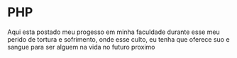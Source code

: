 # PHP

Aqui esta postado meu progesso em minha faculdade
durante esse meu perido de tortura e sofrimento, onde esse culto, eu tenha que oferece suo e sangue para ser alguem na vida no futuro proximo
